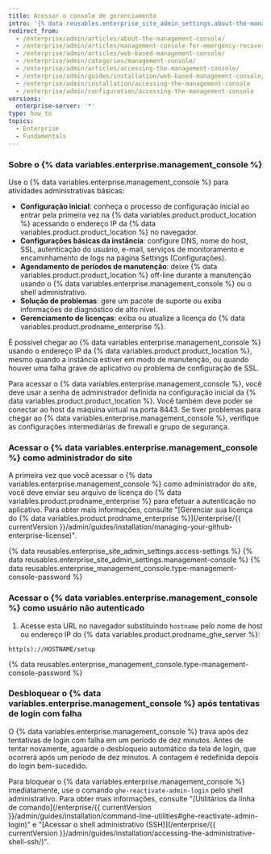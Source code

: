 ```yaml
---
title: Acessar o console de gerenciamento
intro: '{% data reusables.enterprise_site_admin_settings.about-the-management-console %}'
redirect_from:
  - /enterprise/admin/articles/about-the-management-console/
  - /enterprise/admin/articles/management-console-for-emergency-recovery/
  - /enterprise/admin/articles/web-based-management-console/
  - /enterprise/admin/categories/management-console/
  - /enterprise/admin/articles/accessing-the-management-console/
  - /enterprise/admin/guides/installation/web-based-management-console/
  - /enterprise/admin/installation/accessing-the-management-console
  - /enterprise/admin/configuration/accessing-the-management-console
versions:
  enterprise-server: '*'
type: how_to
topics:
  - Enterprise
  - Fundamentals
---
```


### Sobre o {% data variables.enterprise.management_console %}

Use o {% data variables.enterprise.management_console %} para atividades administrativas básicas:
- **Configuração inicial**: conheça o processo de configuração inicial ao entrar pela primeira vez na {% data variables.product.product_location %} acessando o endereço IP da {% data variables.product.product_location %} no navegador.
- **Configurações básicas da instância**: configure DNS, nome do host, SSL, autenticação do usuário, e-mail, serviços de monitoramento e encaminhamento de logs na página Settings (Configurações).
- **Agendamento de períodos de manutenção**: deixe {% data variables.product.product_location %} off-line durante a manutenção usando o {% data variables.enterprise.management_console %} ou o shell administrativo.
- **Solução de problemas**: gere um pacote de suporte ou exiba informações de diagnóstico de alto nível.
- **Gerenciamento de licenças**: exiba ou atualize a licença do {% data variables.product.prodname_enterprise %}.

É possível chegar ao {% data variables.enterprise.management_console %} usando o endereço IP da {% data variables.product.product_location %}, mesmo quando a instância estiver em modo de manutenção, ou quando houver uma falha grave de aplicativo ou problema de configuração de SSL.

Para acessar o {% data variables.enterprise.management_console %}, você deve usar a senha de administrador definida na configuração inicial da {% data variables.product.product_location %}. Você também deve poder se conectar ao host da máquina virtual na porta 8443. Se tiver problemas para chegar ao {% data variables.enterprise.management_console %}, verifique as configurações intermediárias de firewall e grupo de segurança.

### Acessar o {% data variables.enterprise.management_console %} como administrador do site

A primeira vez que você acessar o {% data variables.enterprise.management_console %} como administrador do site, você deve enviar seu arquivo de licença do {% data variables.product.prodname_enterprise %} para efetuar a autenticação no aplicativo. Para obter mais informações, consulte "[Gerenciar sua licença do {% data variables.product.prodname_enterprise %}](/enterprise/{{ currentVersion }}/admin/guides/installation/managing-your-github-enterprise-license)".

{% data reusables.enterprise_site_admin_settings.access-settings %}
{% data reusables.enterprise_site_admin_settings.management-console %}
{% data reusables.enterprise_management_console.type-management-console-password %}

### Acessar o {% data variables.enterprise.management_console %} como usuário não autenticado

1. Acesse esta URL no navegador substituindo `hostname` pelo nome de host ou endereço IP do {% data variables.product.prodname_ghe_server %}:
  ```shell
  http(s)://HOSTNAME/setup
  ```
{% data reusables.enterprise_management_console.type-management-console-password %}

### Desbloquear o {% data variables.enterprise.management_console %} após tentativas de login com falha

O {% data variables.enterprise.management_console %} trava após dez tentativas de login com falha em um período de dez minutos. Antes de tentar novamente, aguarde o desbloqueio automático da tela de login, que ocorrerá após um período de dez minutos. A contagem é redefinida depois do login bem-sucedido.

Para bloquear o {% data variables.enterprise.management_console %} imediatamente, use o comando `ghe-reactivate-admin-login` pelo shell administrativo. Para obter mais informações, consulte "[Utilitários da linha de comando](/enterprise/{{ currentVersion }}/admin/guides/installation/command-line-utilities#ghe-reactivate-admin-login)" e "[Acessar o shell administrativo (SSH)](/enterprise/{{ currentVersion }}/admin/guides/installation/accessing-the-administrative-shell-ssh/)".
